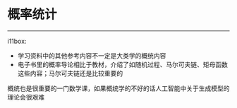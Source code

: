 # 概率统计

---

i11box:

- 学习资料中的其他参考内容不一定是大类学的概统内容
- 电子书里的概率导论相比于教材，介绍了如随机过程、马尔可夫链、矩母函数这些内容；马尔可夫链还是比较重要的

概统也是很重要的一门数学课，如果概统学的不好的话人工智能中关于生成模型的理论会很艰难